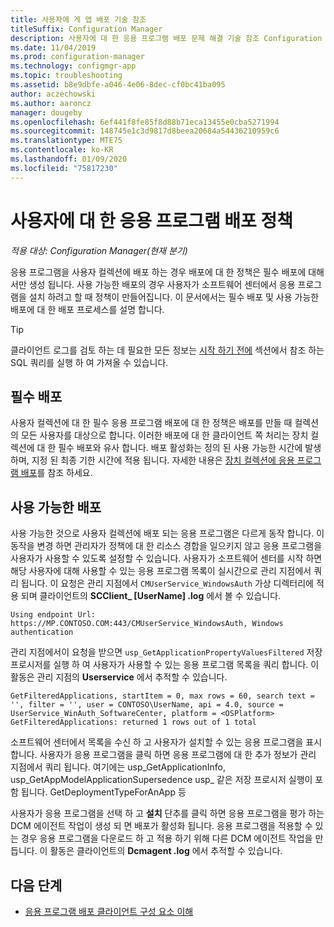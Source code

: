 ```yaml
---
title: 사용자에 게 앱 배포 기술 참조
titleSuffix: Configuration Manager
description: 사용자에 대 한 응용 프로그램 배포 문제 해결 기술 참조 Configuration Manager.
ms.date: 11/04/2019
ms.prod: configuration-manager
ms.technology: configmgr-app
ms.topic: troubleshooting
ms.assetid: b8e9dbfe-a046-4e06-8dec-cf0bc41ba095
author: aczechowski
ms.author: aaroncz
manager: dougeby
ms.openlocfilehash: 6ef441f8fe85f8d88b71eca13455e0cba5271994
ms.sourcegitcommit: 148745e1c3d9817d8beea20684a54436210959c6
ms.translationtype: MTE75
ms.contentlocale: ko-KR
ms.lasthandoff: 01/09/2020
ms.locfileid: "75817230"
---
```

# <a name="application-deployment-policy-for-users"></a>사용자에 대 한 응용 프로그램 배포 정책

*적용 대상: Configuration Manager(현재 분기)*

응용 프로그램을 사용자 컬렉션에 배포 하는 경우 배포에 대 한 정책은 필수 배포에 대해서만 생성 됩니다. 사용 가능한 배포의 경우 사용자가 소프트웨어 센터에서 응용 프로그램을 설치 하려고 할 때 정책이 만들어집니다. 이 문서에서는 필수 배포 및 사용 가능한 배포에 대 한 배포 프로세스를 설명 합니다.

> [!TIP]
> 클라이언트 로그를 검토 하는 데 필요한 모든 정보는 [시작 하기 전에](/sccm/apps/understand/app-deployment-technical-reference#before-you-begin) 섹션에서 참조 하는 SQL 쿼리를 실행 하 여 가져올 수 있습니다.

## <a name="required-deployments"></a>필수 배포

사용자 컬렉션에 대 한 필수 응용 프로그램 배포에 대 한 정책은 배포를 만들 때 컬렉션의 모든 사용자를 대상으로 합니다. 이러한 배포에 대 한 클라이언트 쪽 처리는 장치 컬렉션에 대 한 필수 배포와 유사 합니다. 배포 활성화는 정의 된 사용 가능한 시간에 발생 하며, 지정 된 최종 기한 시간에 적용 됩니다. 자세한 내용은 [장치 컬렉션에 응용 프로그램 배포](/sccm/apps/understand/device-deployment-technical-reference)를 참조 하세요.

## <a name="available-deployments"></a>사용 가능한 배포

사용 가능한 것으로 사용자 컬렉션에 배포 되는 응용 프로그램은 다르게 동작 합니다. 이 동작을 변경 하면 관리자가 정책에 대 한 리소스 경합을 일으키지 않고 응용 프로그램을 사용자가 사용할 수 있도록 설정할 수 있습니다. 사용자가 소프트웨어 센터를 시작 하면 해당 사용자에 대해 사용할 수 있는 응용 프로그램 목록이 실시간으로 관리 지점에서 쿼리 됩니다. 이 요청은 관리 지점에서 `CMUserService_WindowsAuth` 가상 디렉터리에 적용 되며 클라이언트의 **SCClient_ [UserName] .log** 에서 볼 수 있습니다.

```text
Using endpoint Url: https://MP.CONTOSO.COM:443/CMUserService_WindowsAuth, Windows authentication
```

관리 지점에서이 요청을 받으면 `usp_GetApplicationPropertyValuesFiltered` 저장 프로시저를 실행 하 여 사용자가 사용할 수 있는 응용 프로그램 목록을 쿼리 합니다. 이 활동은 관리 지점의 **Userservice** 에서 추적할 수 있습니다.

```text
GetFilteredApplications, startItem = 0, max rows = 60, search text = '', filter = '', user = CONTOSO\UserName, api = 4.0, source = UserService_WinAuth_SoftwareCenter, platform = <OSPlatform>
GetFilteredApplications: returned 1 rows out of 1 total
```

소프트웨어 센터에서 목록을 수신 하 고 사용자가 설치할 수 있는 응용 프로그램을 표시 합니다. 사용자가 응용 프로그램을 클릭 하면 응용 프로그램에 대 한 추가 정보가 관리 지점에서 쿼리 됩니다. 여기에는 usp_GetApplicationInfo, usp_GetAppModelApplicationSupersedence usp_ 같은 저장 프로시저 실행이 포함 됩니다. GetDeploymentTypeForAnApp 등

사용자가 응용 프로그램을 선택 하 고 **설치** 단추를 클릭 하면 응용 프로그램을 평가 하는 DCM 에이전트 작업이 생성 되 면 배포가 활성화 됩니다. 응용 프로그램을 적용할 수 있는 경우 응용 프로그램을 다운로드 하 고 적용 하기 위해 다른 DCM 에이전트 작업을 만듭니다. 이 활동은 클라이언트의 **Dcmagent .log** 에서 추적할 수 있습니다.

## <a name="next-steps"></a>다음 단계

- [응용 프로그램 배포 클라이언트 구성 요소 이해](/sccm/apps/understand/client-components-technical-reference)
